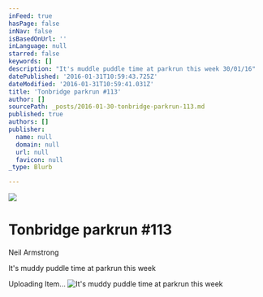 ```yaml
---
inFeed: true
hasPage: false
inNav: false
isBasedOnUrl: ''
inLanguage: null
starred: false
keywords: []
description: "It's muddle puddle time at parkrun this week 30/01/16"
datePublished: '2016-01-31T10:59:43.725Z'
dateModified: '2016-01-31T10:59:41.031Z'
title: 'Tonbridge parkrun #113'
author: []
sourcePath: _posts/2016-01-30-tonbridge-parkrun-113.md
published: true
authors: []
publisher:
  name: null
  domain: null
  url: null
  favicon: null
_type: Blurb

---
```

![](https://imgflo.herokuapp.com/graph/vahj1ThiexotieMo/1e4642f25e0e4232dbcd092e7d8557da/passthrough.jpg?height=579&input=https%3A%2F%2Fs3-us-west-2.amazonaws.com%2Fthe-grid-img%2Fp%2Fdd09d8046e83f5b4266e6f83ae3fc003825c2734.jpg&width=750)

# Tonbridge parkrun \#113

Neil Armstrong

It's muddy puddle time at parkrun this week

Uploading Item...
![It's muddy puddle time at parkrun this week](https://s3-us-west-2.amazonaws.com/the-grid-img/p/dd09d8046e83f5b4266e6f83ae3fc003825c2734.jpg)